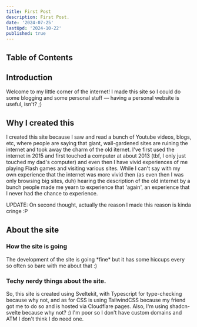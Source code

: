```yaml
---
title: First Post
description: First Post.
date: '2024-07-25'
lastUpd: '2024-10-22'
published: true
---
```


## Table of Contents

## Introduction

Welcome to my little corner of the internet! I made this site so I could do some blogging and some personal stuff — having a personal website is useful, isn't? ;)

## Why I created this

I created this site because I saw and read a bunch of Youtube videos, blogs, etc, where people are saying that giant, wall-gardened sites are ruining the internet and took away the charm of the old iternet. I've first used the internet in 2015 and first touched a computer at about 2013 (tbf, I only just touched my dad's computer) and even then I have vivid experiences of me playing Flash games and visiting various sites. While I can't say with my own experience that the internet was more vivid then (as even then I was only browsing big sites, duh) hearing the description of the old internet by a bunch people made me yearn to experience that 'again', an experience that I never had the chance to experience.

UPDATE: On second thought, actually the reason I made this reason is kinda cringe :P

## About the site

### How the site is going

The development of the site is going \*fine\* but it has some hiccups every so often so bare with me about that :\)

### Techy nerdy things about the site.

So, this site is created using Sveltekit, with Typescript for type-checking because why not, and as for CSS is using TailwindCSS because my friend got me to do so and is hosted via Cloudflare pages. Also, I'm using shadcn-svelte because why not? :\) I'm poor so I don't have custom domains and ATM I don't think I do need one.
